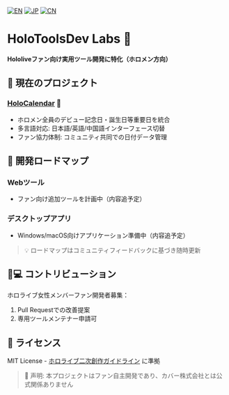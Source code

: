 [![EN](https://img.shields.io/badge/Lang-English-blue)](README.md)
[![JP](https://img.shields.io/badge/Lang-日本語-brightgreen)](README_JP.md)
[![CN](https://img.shields.io/badge/Lang-中文-blue)](README_CN.md)
# HoloToolsDev Labs 🎀

**Hololiveファン向け実用ツール開発に特化（ホロメン方向）**

## 🌸 現在のプロジェクト

### [HoloCalendar](https://hksts.eu.org) 📅
- ホロメン全員のデビュー記念日・誕生日等重要日を統合
- 多言語対応: 日本語/英語/中国語インターフェース切替
- ファン協力体制: コミュニティ共同での日付データ管理

## 🚧 開発ロードマップ

### Webツール
- ファン向け追加ツールを計画中（内容追予定）

### デスクトップアプリ
- Windows/macOS向けアプリケーション準備中（内容追予定）

> 💡 ロードマップはコミュニティフィードバックに基づき随時更新

## 👩💻 コントリビューション
ホロライブ女性メンバーファン開発者募集：
1. Pull Requestでの改善提案
2. 専用ツールメンテナー申請可

## 📜 ライセンス
MIT License - [ホロライブ二次創作ガイドライン](https://hololivepro.com/terms/) に準拠

> 📢 声明: 本プロジェクトはファン自主開発であり、カバー株式会社とは公式関係ありません

